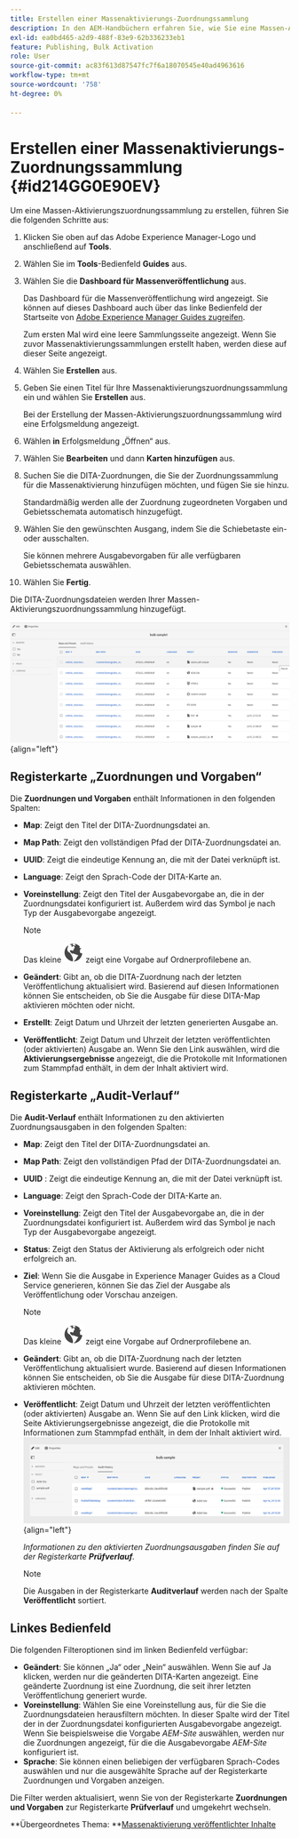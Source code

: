 ```yaml
---
title: Erstellen einer Massenaktivierungs-Zuordnungssammlung
description: In den AEM-Handbüchern erfahren Sie, wie Sie eine Massen-Aktivierungszuordnungssammlung erstellen.
exl-id: ea0bd465-a2d9-488f-83e9-62b336233eb1
feature: Publishing, Bulk Activation
role: User
source-git-commit: ac83f613d87547fc7f6a18070545e40ad4963616
workflow-type: tm+mt
source-wordcount: '758'
ht-degree: 0%

---
```


# Erstellen einer Massenaktivierungs-Zuordnungssammlung {#id214GG0E90EV}

Um eine Massen-Aktivierungszuordnungssammlung zu erstellen, führen Sie die folgenden Schritte aus:

1. Klicken Sie oben auf das Adobe Experience Manager-Logo und anschließend auf **Tools**.

1. Wählen Sie im **Tools**-Bedienfeld **Guides** aus.

1. Wählen Sie die **Dashboard für Massenveröffentlichung** aus.

   Das Dashboard für die Massenveröffentlichung wird angezeigt. Sie können auf dieses Dashboard auch über das linke Bedienfeld der Startseite von [Adobe Experience Manager Guides zugreifen](intro-home-page.md).

   Zum ersten Mal wird eine leere Sammlungsseite angezeigt. Wenn Sie zuvor Massenaktivierungssammlungen erstellt haben, werden diese auf dieser Seite angezeigt.


1. Wählen Sie **Erstellen** aus.

1. Geben Sie einen Titel für Ihre Massenaktivierungszuordnungssammlung ein und wählen Sie **Erstellen** aus.

   Bei der Erstellung der Massen-Aktivierungszuordnungssammlung wird eine Erfolgsmeldung angezeigt.

1. Wählen **in** Erfolgsmeldung „Öffnen“ aus.

1. Wählen Sie **Bearbeiten** und dann **Karten hinzufügen** aus.

1. Suchen Sie die DITA-Zuordnungen, die Sie der Zuordnungssammlung für die Massenaktivierung hinzufügen möchten, und fügen Sie sie hinzu.

   Standardmäßig werden alle der Zuordnung zugeordneten Vorgaben und Gebietsschemata automatisch hinzugefügt.

1. Wählen Sie den gewünschten Ausgang, indem Sie die Schiebetaste ein- oder ausschalten.

   Sie können mehrere Ausgabevorgaben für alle verfügbaren Gebietsschemata auswählen.

1. Wählen Sie **Fertig**.

Die DITA-Zuordnungsdateien werden Ihrer Massen-Aktivierungszuordnungssammlung hinzugefügt.

![ erstellte Massenaktivierungs-Sammlung](images/bulk-activation-collection-created.png){align="left"}

## Registerkarte „Zuordnungen und Vorgaben“

Die **Zuordnungen und Vorgaben** enthält Informationen in den folgenden Spalten:

- **Map**: Zeigt den Titel der DITA-Zuordnungsdatei an.
- **Map Path**: Zeigt den vollständigen Pfad der DITA-Zuordnungsdatei an.

- **UUID**: Zeigt die eindeutige Kennung an, die mit der Datei verknüpft ist.

- **Language**: Zeigt den Sprach-Code der DITA-Karte an.
- **Voreinstellung**: Zeigt den Titel der Ausgabevorgabe an, die in der Zuordnungsdatei konfiguriert ist. Außerdem wird das Symbol je nach Typ der Ausgabevorgabe angezeigt.

  >[!NOTE]
  >
  > Das kleine ![](images/global-preset-icon.svg) zeigt eine Vorgabe auf Ordnerprofilebene an.

- **Geändert**: Gibt an, ob die DITA-Zuordnung nach der letzten Veröffentlichung aktualisiert wird. Basierend auf diesen Informationen können Sie entscheiden, ob Sie die Ausgabe für diese DITA-Map aktivieren möchten oder nicht.
- **Erstellt**: Zeigt Datum und Uhrzeit der letzten generierten Ausgabe an.
- **Veröffentlicht**: Zeigt Datum und Uhrzeit der letzten veröffentlichten (oder aktivierten) Ausgabe an. Wenn Sie den Link auswählen, wird die **Aktivierungsergebnisse** angezeigt, die die Protokolle mit Informationen zum Stammpfad enthält, in dem der Inhalt aktiviert wird.

## Registerkarte „Audit-Verlauf“

Die **Audit-Verlauf** enthält Informationen zu den aktivierten Zuordnungsausgaben in den folgenden Spalten:
- **Map**: Zeigt den Titel der DITA-Zuordnungsdatei an.
- **Map Path**: Zeigt den vollständigen Pfad der DITA-Zuordnungsdatei an.
- **UUID** : Zeigt die eindeutige Kennung an, die mit der Datei verknüpft ist.
- **Language**: Zeigt den Sprach-Code der DITA-Karte an.
- **Voreinstellung**: Zeigt den Titel der Ausgabevorgabe an, die in der Zuordnungsdatei konfiguriert ist. Außerdem wird das Symbol je nach Typ der Ausgabevorgabe angezeigt.
- **Status**: Zeigt den Status der Aktivierung als erfolgreich oder nicht erfolgreich an.
- **Ziel**: Wenn Sie die Ausgabe in Experience Manager Guides as a Cloud Service generieren, können Sie das Ziel der Ausgabe als Veröffentlichung oder Vorschau anzeigen.

  >[!NOTE]
  >
  > Das kleine ![](images/global-preset-icon.svg) zeigt eine Vorgabe auf Ordnerprofilebene an.

- **Geändert**: Gibt an, ob die DITA-Zuordnung nach der letzten Veröffentlichung aktualisiert wurde. Basierend auf diesen Informationen können Sie entscheiden, ob Sie die Ausgabe für diese DITA-Zuordnung aktivieren möchten.
- **Veröffentlicht**: Zeigt Datum und Uhrzeit der letzten veröffentlichten (oder aktivierten) Ausgabe an. Wenn Sie auf den Link klicken, wird die Seite Aktivierungsergebnisse angezeigt, die die Protokolle mit Informationen zum Stammpfad enthält, in dem der Inhalt aktiviert wird.
  ![ hat die Registerkarte „Audit-Verlauf der Massenaktivierungssammlung“ erstellt](images/bulk-collection-audit-history.png){align="left"}

  *Informationen zu den aktivierten Zuordnungsausgaben finden Sie auf der Registerkarte **Prüfverlauf**.*


  >[!NOTE]
  >
  > Die Ausgaben in der Registerkarte **Auditverlauf** werden nach der Spalte **Veröffentlicht** sortiert.



## Linkes Bedienfeld

Die folgenden Filteroptionen sind im linken Bedienfeld verfügbar:

- **Geändert**: Sie können „Ja“ oder „Nein“ auswählen. Wenn Sie auf Ja klicken, werden nur die geänderten DITA-Karten angezeigt. Eine geänderte Zuordnung ist eine Zuordnung, die seit ihrer letzten Veröffentlichung generiert wurde.
- **Voreinstellung**: Wählen Sie eine Voreinstellung aus, für die Sie die Zuordnungsdateien herausfiltern möchten. In dieser Spalte wird der Titel der in der Zuordnungsdatei konfigurierten Ausgabevorgabe angezeigt. Wenn Sie beispielsweise die Vorgabe *AEM-Site* auswählen, werden nur die Zuordnungen angezeigt, für die die Ausgabevorgabe *AEM-Site* konfiguriert ist.
- **Sprache**: Sie können einen beliebigen der verfügbaren Sprach-Codes auswählen und nur die ausgewählte Sprache auf der Registerkarte Zuordnungen und Vorgaben anzeigen.

Die Filter werden aktualisiert, wenn Sie von der Registerkarte **Zuordnungen und Vorgaben** zur Registerkarte **Prüfverlauf** und umgekehrt wechseln.

**Übergeordnetes Thema: **[Massenaktivierung veröffentlichter Inhalte](conf-bulk-activation.md)
